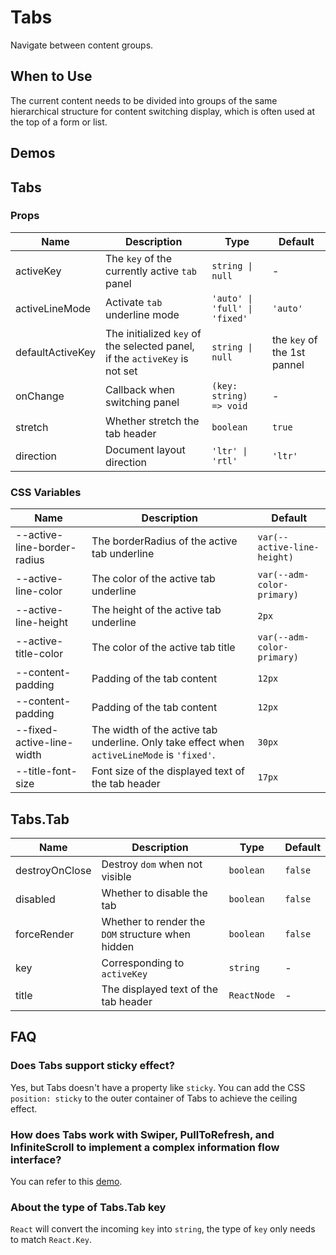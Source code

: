 # Tabs

Navigate between content groups.

## When to Use

The current content needs to be divided into groups of the same hierarchical structure for content switching display, which is often used at the top of a form or list.

## Demos

<code src="./demos/demo1.tsx"></code>

<code src="./demos/demo2.tsx"></code>

<code src="./demos/demo3.tsx"></code>

<code src="./demos/demo4.tsx"></code>

<code src="./demos/demo5.tsx"></code>

## Tabs

### Props

| Name | Description | Type | Default |
| --- | --- | --- | --- |
| activeKey | The `key` of the currently active `tab` panel | `string \| null` | - |
| activeLineMode | Activate `tab` underline mode | `'auto' \| 'full' \| 'fixed'` | `'auto'` |
| defaultActiveKey | The initialized `key` of the selected panel, if the `activeKey` is not set | `string \| null` | the `key` of the 1st pannel |
| onChange | Callback when switching panel | `(key: string) => void` | - |
| stretch | Whether stretch the tab header | `boolean` | `true` |
| direction | Document layout direction | `'ltr' \| 'rtl'` | `'ltr'` |

### CSS Variables

| Name | Description | Default |
| --- | --- | --- |
| --active-line-border-radius | The borderRadius of the active tab underline | `var(--active-line-height)` |
| --active-line-color | The color of the active tab underline | `var(--adm-color-primary)` |
| --active-line-height | The height of the active tab underline | `2px` |
| --active-title-color | The color of the active tab title | `var(--adm-color-primary)` |
| --content-padding | Padding of the tab content | `12px` |
| --content-padding | Padding of the tab content | `12px` |
| --fixed-active-line-width | The width of the active tab underline. Only take effect when `activeLineMode` is `'fixed'`. | `30px` |
| --title-font-size | Font size of the displayed text of the tab header | `17px` |

## Tabs.Tab

| Name | Description | Type | Default |
| --- | --- | --- | --- |
| destroyOnClose | Destroy `dom` when not visible | `boolean` | `false` |
| disabled | Whether to disable the tab | `boolean` | `false` |
| forceRender | Whether to render the `DOM` structure when hidden | `boolean` | `false` |
| key | Corresponding to `activeKey` | `string` | - |
| title | The displayed text of the tab header | `ReactNode` | - |

## FAQ

### Does Tabs support sticky effect?

Yes, but Tabs doesn't have a property like `sticky`. You can add the CSS `position: sticky` to the outer container of Tabs to achieve the ceiling effect.

### How does Tabs work with Swiper, PullToRefresh, and InfiniteScroll to implement a complex information flow interface?

You can refer to this [demo](https://codesandbox.io/s/mystifying-glitter-knpc7u?file=/src/components/getPullToRefreshlData.tsx).

### About the type of Tabs.Tab key

`React` will convert the incoming `key` into `string`, the type of `key` only needs to match `React.Key`.
